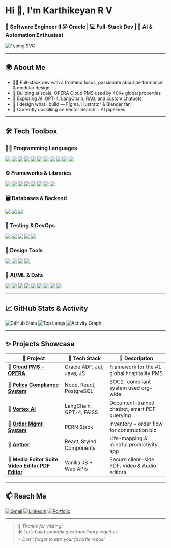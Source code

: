 # Hi 👋, I'm Karthikeyan R V  
### 🚀 Software Engineer II @ Oracle | 💻 Full-Stack Dev | 🤖 AI & Automation Enthusiast

![Typing SVG](https://readme-typing-svg.demolab.com?font=Fira+Code&pause=1000&color=37BCF6&width=500&lines=Engineer+by+day%2C+Creator+by+night.;Building+scalable+apps+%F0%9F%9A%80;AI%2C+Design+%26+Dev+%F0%9F%92%BB+%2B+%F0%9F%A4%96;Let%E2%80%99s+build+something+amazing!)

---

## 🌍 About Me

- 👨‍💻 Full-stack dev with a frontend focus, passionate about performance & modular design  
- 🏨 Building at scale: OPERA Cloud PMS used by 40K+ global properties  
- 🧠 Exploring AI: GPT-4, LangChain, RAG, and custom chatbots  
- 🎨 I design what I build — Figma, Illustrator & Blender fan  
- 🌱 Currently upskilling on Vector Search + AI pipelines  

---

## 🛠️ Tech Toolbox

### 🧑‍💻 Programming Languages  
<p>
<img src="https://img.shields.io/badge/TypeScript-10/10-blue?style=for-the-badge&logo=typescript" />
<img src="https://img.shields.io/badge/JavaScript-10/10-yellow?style=for-the-badge&logo=javascript" />
<img src="https://img.shields.io/badge/Java-10/10-red?style=for-the-badge&logo=openjdk" />
<img src="https://img.shields.io/badge/Python-10/10-informational?style=for-the-badge&logo=python" />
<img src="https://img.shields.io/badge/C++-7/10-critical?style=for-the-badge&logo=cplusplus" />
<img src="https://img.shields.io/badge/C-7/10-lightgrey?style=for-the-badge&logo=c" />
<img src="https://img.shields.io/badge/SQL-10/10-blue?style=for-the-badge&logo=mysql" />
<img src="https://img.shields.io/badge/HTML-10/10-orange?style=for-the-badge&logo=html5" />
<img src="https://img.shields.io/badge/CSS-10/10-blue?style=for-the-badge&logo=css3" />
<img src="https://img.shields.io/badge/SCSS-10/10-pink?style=for-the-badge&logo=sass" />
<img src="https://img.shields.io/badge/Solidity-7/10-black?style=for-the-badge&logo=ethereum" />
</p>


### ⚙️ Frameworks & Libraries  

<p>
  <img src="https://img.shields.io/badge/ReactJS-10/10-61dafb?style=for-the-badge&logo=react" />
<img src="https://img.shields.io/badge/PreactJS-10/10-blue?style=for-the-badge&logo=preact" />
<img src="https://img.shields.io/badge/React Native-8/10-61dafb?style=for-the-badge&logo=react" />
<img src="https://img.shields.io/badge/Oracle ADF-10/10-red?style=for-the-badge&logo=oracle" />
<img src="https://img.shields.io/badge/OracleJet-10/10-orange?style=for-the-badge&logo=oracle" />
<img src="https://img.shields.io/badge/NodeJS-10/10-green?style=for-the-badge&logo=node.js" />
<img src="https://img.shields.io/badge/Flask-8/10-grey?style=for-the-badge&logo=flask" />
<img src="https://img.shields.io/badge/Jekyll-8/10-darkred?style=for-the-badge&logo=jekyll" />
</p>


### 🗃️ Databases & Backend  
<p>
  <img src="https://img.shields.io/badge/PostgreSQL-10/10-316192?style=for-the-badge&logo=postgresql" />
<img src="https://img.shields.io/badge/MongoDB-8/10-47A248?style=for-the-badge&logo=mongodb" />
<img src="https://img.shields.io/badge/Firebase-10/10-ffca28?style=for-the-badge&logo=firebase" />
</p>

### 🧪 Testing & DevOps  
<p>
  <img src="https://img.shields.io/badge/Cypress-10/10-darkgreen?style=for-the-badge&logo=cypress" />
<img src="https://img.shields.io/badge/Selenium (Java)-10/10-lightgrey?style=for-the-badge&logo=selenium" />
<img src="https://img.shields.io/badge/Jenkins-8/10-red?style=for-the-badge&logo=jenkins" />
<img src="https://img.shields.io/badge/Git-10/10-orange?style=for-the-badge&logo=git" />
<img src="https://img.shields.io/badge/JIRA-10/10-blue?style=for-the-badge&logo=jira" />
</p>

### 🎨 Design Tools  
<p>
  <img src="https://img.shields.io/badge/Figma-10/10-purple?style=for-the-badge&logo=figma" />
<img src="https://img.shields.io/badge/Adobe XD-10/10-magenta?style=for-the-badge&logo=adobexd" />
<img src="https://img.shields.io/badge/Adobe Illustrator-9/10-orange?style=for-the-badge&logo=adobeillustrator" />
<img src="https://img.shields.io/badge/Blender-7/10-orange?style=for-the-badge&logo=blender" />
</p>

### 🧠 AI/ML & Data  
<p>
  <img src="https://img.shields.io/badge/LangChain-5/10-informational?style=for-the-badge&logo=python&logoColor=white" />
  <img src="https://img.shields.io/badge/GPT--4-5/10-black?style=for-the-badge&logo=openai&logoColor=white" />
  <img src="https://img.shields.io/badge/OpenAI API-5/10-ff69b4?style=for-the-badge&logo=openai" />
  <img src="https://img.shields.io/badge/Vector DB (FAISS)-5/10-blueviolet?style=for-the-badge" />
  <img src="https://img.shields.io/badge/RAG-5/10-success?style=for-the-badge" />
  <img src="https://img.shields.io/badge/Numpy-5/10-grey?style=for-the-badge&logo=numpy" />
  <img src="https://img.shields.io/badge/PDF Parsing-5/10-lightgrey?style=for-the-badge" />
  <img src="https://img.shields.io/badge/Chatbot Dev-5/10-yellow?style=for-the-badge" />
  <img src="https://img.shields.io/badge/Prompt Engineering-5/10-green?style=for-the-badge" />
</p>

---

## 📈 GitHub Stats & Activity

![GitHub Stats](https://github-readme-stats.vercel.app/api?username=KarthikeyanRV2601&show_icons=true&theme=radical&hide_border=true)
![Top Langs](https://github-readme-stats.vercel.app/api/top-langs/?username=KarthikeyanRV2601&layout=compact&theme=radical&hide_border=true)
![Activity Graph](https://github-readme-activity-graph.vercel.app/graph?username=KarthikeyanRV2601&theme=react-dark&hide_border=true&area=true)

---

## ✨ Projects Showcase

| 🚀 Project | 🧰 Tech Stack | 📌 Description |
|--------|------------|-------------|
| 🔗 [**Cloud PMS – OPERA**](https://www.oracle.com/in/hospitality/hotel-property-management/hotel-pms-software/) | Oracle ADF, Jet, Java, JS | Framework for the #1 global hospitality PMS |
| 🔗 [**Policy Compliance System**](https://docs.google.com/document/d/1UgFN7qpVdGrDzPuNyUg97LLtxXgkvLk8vITuKfN3IxM/edit?usp=sharing) | Node, React, PostgreSQL | SOC2-compliant system used org-wide |
| 🔗 [**Vortex AI**](https://github.com/KarthikeyanRV2601/Vortex-AI/tree/main) | LangChain, GPT-4, FAISS | Document-trained chatbot, smart PDF querying |
| 🔗 [**Order Mgmt System**](https://contra.com/p/7g2mWsbR-order-management-system) | PERN Stack | Inventory + order flow for construction biz |
| 🔗 [**Aether**](https://contra.com/p/NUoYZ2BM-aether) | React, Styled Components | Life-mapping & mindful productivity app |
| 🔗 **Media Editor Suite** [**Video Editor**](https://contra.com/p/AEMYlRUU-safe-video-kit-secure-and-seamless-video-editing-and-sharing) [**PDF Editor**](https://contra.com/p/gBUYWE3R-safe-pdf-kit-empowering-secure-and-seamless-pdf-editing) | Vanilla JS + Web APIs | Secure client-side PDF, Video & Audio editors |

---

## 📫 Reach Me

[![Gmail](https://img.shields.io/badge/Gmail-EA4335?style=for-the-badge&logo=gmail&logoColor=white)](mailto:karthikeyan.r.v.2601@gmail.com)
[![LinkedIn](https://img.shields.io/badge/LinkedIn-0072b1?style=for-the-badge&logo=linkedin&logoColor=white)](https://www.linkedin.com/in/karthikeyan-r-v-549b861b6/)
[![Portfolio](https://img.shields.io/badge/Portfolio-000000?style=for-the-badge&logo=internet-explorer&logoColor=white)](https://karthikeyan-r-v-portfolio.netlify.app/)

---

> 🌟 *Thanks for visiting!*  
> 🛠️ *Let’s build something extraordinary together.*  
> ⭐️ *Don’t forget to star your favorite repos!*
